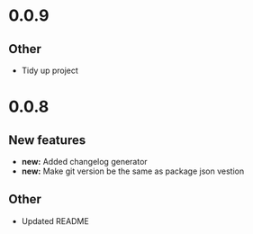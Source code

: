 # 0.0.9
 
## Other 
 
* Tidy up project
 
# 0.0.8
 
## New features 
 
* **new:**  Added changelog generator
* **new:**  Make git version be the same as package json vestion

## Other 
 
* Updated README
 
